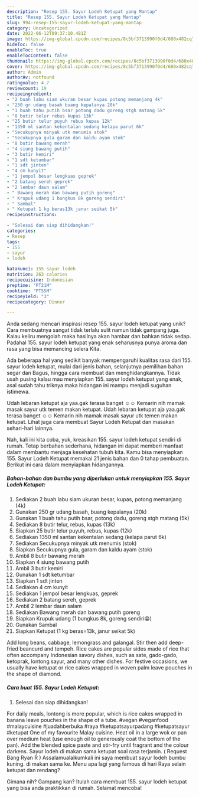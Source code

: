```yaml
---
description: "Resep 155. Sayur Lodeh Ketupat yang Mantap"
title: "Resep 155. Sayur Lodeh Ketupat yang Mantap"
slug: 994-resep-155-sayur-lodeh-ketupat-yang-mantap
category: Uncategorized
date: 2022-06-12T09:37:10.481Z
image: https://img-global.cpcdn.com/recipes/8c5bf3713990f0d4/680x482cq70/155-sayur-lodeh-ketupat-foto-resep-utama.jpg
hideToc: false
enableToc: true
enableTocContent: false
thumbnail: https://img-global.cpcdn.com/recipes/8c5bf3713990f0d4/680x482cq70/155-sayur-lodeh-ketupat-foto-resep-utama.jpg
cover: https://img-global.cpcdn.com/recipes/8c5bf3713990f0d4/680x482cq70/155-sayur-lodeh-ketupat-foto-resep-utama.jpg
author: Admin
authorAv: notfound
ratingvalue: 4.7
reviewcount: 19
recipeingredient:
- "2 buah labu siam ukuran besar kupas potong memanjang 4k"
- "250 gr udang basah buang kepalanya 20k"
- "1 buah tahu putih bsar potong dadu goreng stgh matang 5k"
- "8 butir telur rebus kupas 13k"
- "25 butir telur puyuh rebus kupas 12k"
- "1350 ml santan kekentalan sedang kelapa parut 6k"
- "Secukupnya minyak utk menumis stok"
- "Secukupnya gula garam dan kaldu ayam stok"
- "8 butir bawang merah"
- "4 siung bawang putih"
- "3 butir kemiri"
- "1 sdt ketumbar"
- "1 sdt jinten"
- "4 cm kunyit"
- "1 jempol besar lengkuas geprek"
- "2 batang sereh geprek"
- "2 lembar daun salam"
- " Bawang merah dan bawang putih goreng"
- " Krupuk udang 1 bungkus 8k goreng sendiri"
- " Sambal"
- " Ketupat 1 kg beras13k janur seikat 5k"
recipeinstructions:

- "Selesai dan siap dihidangkan!"
categories:
- Resep
tags:
- 155
- sayur
- lodeh

katakunci: 155 sayur lodeh 
nutrition: 263 calories
recipecuisine: Indonesian
preptime: "PT21M"
cooktime: "PT55M"
recipeyield: "3"
recipecategory: Dinner

---
```





Anda sedang mencari inspirasi resep 155. sayur lodeh ketupat yang unik? Cara membuatnya sangat tidak terlalu sulit namun tidak gampang juga. Kalau keliru mengolah maka hasilnya akan hambar dan bahkan tidak sedap. Padahal 155. sayur lodeh ketupat yang enak seharusnya punya aroma dan rasa yang bisa memancing selera Kita.





Ada beberapa hal yang sedikit banyak mempengaruhi kualitas rasa dari 155. sayur lodeh ketupat, mulai dari jenis bahan, selanjutnya pemilihan bahan segar dan Bagus, hingga cara membuat dan menghidangkannya. Tidak usah pusing kalau mau menyiapkan 155. sayur lodeh ketupat yang enak,      asal sudah tahu triknya maka hidangan ini mampu menjadi suguhan istimewa.














Udah lebaran ketupat aja yaa.gak terasa banget ☺️☺️ Kemarin nih mamak masak sayur utk temen makan ketupat. Udah lebaran ketupat aja yaa.gak terasa banget ☺️☺️ Kemarin nih mamak masak sayur utk temen makan ketupat. Lihat juga cara membuat Sayur Lodeh Ketupat dan masakan sehari-hari lainnya.






Nah, kali ini kita coba, yuk, kreasikan 155. sayur lodeh ketupat sendiri di rumah. Tetap berbahan sederhana, hidangan ini dapat memberi manfaat dalam membantu menjaga kesehatan tubuh kita. Kamu bisa menyiapkan 155. Sayur Lodeh Ketupat memakai 21 jenis bahan dan 0 tahap pembuatan. Berikut ini cara dalam menyiapkan hidangannya.

<!--inarticleads1-->

##### Bahan-bahan dan bumbu yang diperlukan untuk menyiapkan 155. Sayur Lodeh Ketupat:

1. Sediakan 2 buah labu siam ukuran besar, kupas, potong memanjang (4k)
1. Gunakan 250 gr udang basah, buang kepalanya (20k)
1. Gunakan 1 buah tahu putih bsar, potong dadu, goreng stgh matang (5k)
1. Sediakan 8 butir telur, rebus, kupas (13k)
1. Siapkan 25 butir telur puyuh, rebus, kupas (12k)
1. Sediakan 1350 ml santan kekentalan sedang (kelapa parut 6k)
1. Sediakan Secukupnya minyak utk menumis (stok)
1. Siapkan Secukupnya gula, garam dan kaldu ayam (stok)
1. Ambil 8 butir bawang merah
1. Siapkan 4 siung bawang putih
1. Ambil 3 butir kemiri
1. Gunakan 1 sdt ketumbar
1. Siapkan 1 sdt jinten
1. Sediakan 4 cm kunyit
1. Sediakan 1 jempol besar lengkuas, geprek
1. Sediakan 2 batang sereh, geprek
1. Ambil 2 lembar daun salam
1. Sediakan  Bawang merah dan bawang putih goreng
1. Siapkan  Krupuk udang (1 bungkus 8k, goreng sendiri😁)
1. Gunakan  Sambal
1. Siapkan  Ketupat (1 kg beras=13k, janur seikat 5k)


Add long beans, cabbage, lemongrass and galangal. Stir then add deep-fried beancurd and tempeh. Rice cakes are popular sides made of rice that often accompany Indonesian savory dishes, such as sate, gado-gado, ketoprak, lontong sayur, and many other dishes. For festive occasions, we usually have ketupat or rice cakes wrapped in woven palm leave pouches in the shape of diamond. 

<!--inarticleads2-->

##### Cara buat 155. Sayur Lodeh Ketupat:


1. Selesai dan siap dihidangkan!

For daily meals, lontong is more popular, which is rice cakes wrapped in banana leave pouches in the shape of a tube. #vegan #veganfood #malaycuisine #juadahberbuka #raya #ketupatsayurpadang #ketupatsayur #ketupat One of my favourite Malay cuisine. Heat oil in a large wok or pan over medium heat (use enough oil to generously coat the bottom of the pan). Add the blended spice paste and stir-fry until fragrant and the colour darkens. Sayur lodeh di makan sama ketupat soal rasa terjamin. ( Request Bang Ryan R ) Assalamualaikumkali ini saya membuat sayur lodeh bumbu kuning. di makan sama ke. Menu apa lagi yang famous di hari Raya selain ketupat dan rendang? 

Gimana nih? Gampang kan? Itulah cara membuat 155. sayur lodeh ketupat yang bisa anda praktikkan di rumah. Selamat mencoba!
